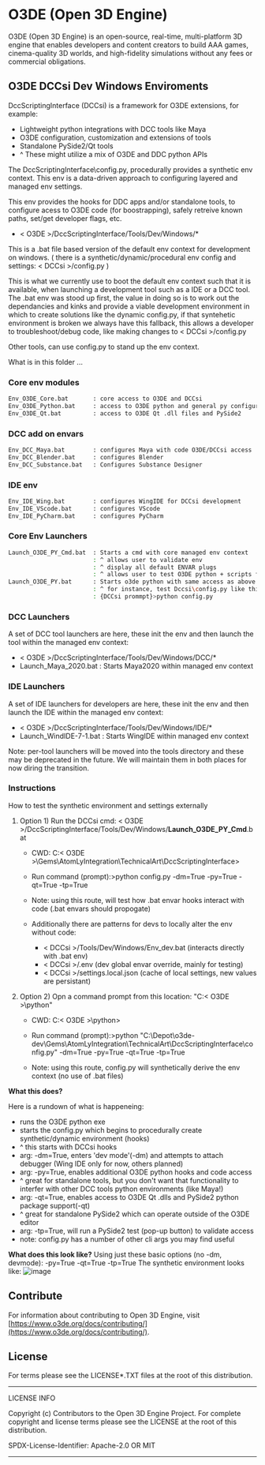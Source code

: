 # O3DE (Open 3D Engine)

O3DE (Open 3D Engine) is an open-source, real-time, multi-platform 3D engine that enables developers and content creators to build AAA games, cinema-quality 3D worlds, and high-fidelity simulations without any fees or commercial obligations.

## O3DE DCCsi Dev Windows Enviroments

DccScriptingInterface (DCCsi) is a framework for O3DE extensions, for example:

- Lightweight python integrations with DCC tools like Maya
- O3DE configuration, customization and extensions of tools
- Standalone PySide2/Qt tools
- ^ These might utilize a mix of O3DE and DDC python APIs

The DccScriptingInterface\config.py, procedurally provides a synthetic env context.
This env is a data-driven approach to configuring layered and managed env settings.

This env provides the hooks for DDC apps and/or standalone tools, to configure acess to O3DE code (for boostrapping), safely retreive known paths, set/get developer flags, etc.

- < O3DE >/DccScriptingInterface/Tools/Dev/Windows/*

This is a .bat file based version of the default env context for development on windows.
( there is a synthetic/dynamic/procedural env config and settings: < DCCsi >/config.py )

This is what we currently use to boot the default env context such that it is available, when launching a development tool such as a IDE or a DCC tool. The .bat env was stood up first, the value in doing so is to work out the dependancies and kinks and provide a viable development environment in which to create solutions like the dynamic config.py, if that syntehetic environment is broken we always have this fallback, this allows a developer to troubleshoot/debug code, like making changes to < DCCsi >/config.py

Other tools, can use config.py to stand up the env context.

What is in this folder ...

### Core env modules

```bash
Env_O3DE_Core.bat       : core access to O3DE and DCCsi
Env_O3DE_Python.bat     : access to O3DE python and general py configuration
Env_O3DE_Qt.bat         : access to O3DE Qt .dll files and PySide2
```

### DCC add on envars

```bash
Env_DCC_Maya.bat        : configures Maya with code O3DE/DCCsi access
Env_DCC_Blender.bat     : configures Blender
Env_DCC_Substance.bat   : Configures Substance Designer
```

### IDE env

```bash
Env_IDE_Wing.bat        : configures WingIDE for DCCsi development
Env_IDE_VScode.bat      : configures VScode
Env_IDE_PyCharm.bat     : configures PyCharm
```

### Core Env Launchers

```bash
Launch_O3DE_PY_Cmd.bat  : Starts a cmd with core managed env context
                        : ^ allows user to validate env
                        : ^ display all default ENVAR plugs
                        : ^ allows user to test O3DE python + scripts from cmd
Launch_O3DE_PY.bat      : Starts o3de python with same access as above
                        : ^ for instance, test Dccsi\config.py like this:
                        : {DCCsi prommpt}>python config.py
```

### DCC Launchers

A set of DCC tool launchers are here, these init the env and then launch the tool within the managed env context:

- < O3DE >/DccScriptingInterface/Tools/Dev/Windows/DCC/*
- Launch_Maya_2020.bat    : Starts Maya2020 within managed env context

### IDE Launchers

A set of IDE launchers for developers are here, these init the env and then launch the IDE within the managed env context:

- < O3DE >/DccScriptingInterface/Tools/Dev/Windows/IDE/*
- Launch_WindIDE-7-1.bat  : Starts WingIDE  within managed env context

Note: per-tool launchers will be moved into the tools directory and these may be deprecated in the future. We will maintain them in both places for now diring the transition.

### Instructions

How to test the synthetic environment and settings externally

1. Option 1) Run the DCCsi cmd: < O3DE >/DccScriptingInterface/Tools/Dev/Windows/__Launch_O3DE_PY_Cmd__.bat

    - CWD: C:\< O3DE >\Gems\AtomLyIntegration\TechnicalArt\DccScriptingInterface>
    - Run command (prompt):>python config.py -dm=True -py=True -qt=True -tp=True

    - Note: using this route, will test how .bat envar hooks interact with code (.bat envars should propogate)

    - Additionally there are patterns for devs to locally alter the env without code:
        - < DCCsi >/Tools/Dev/Windows/Env_dev.bat   (interacts directly with .bat env)
        - < DCCsi >/.env                            (dev global envar override, mainly for testing)
        - < DCCsi >/settings.local.json             (cache of local settings, new values are persistant)

2. Option 2) Opn a command prompt from this location: "C:\< O3DE >\python\"

    - CWD: C:\< O3DE >\python>
    - Run command (prompt):>python "C:\Depot\o3de-dev\Gems\AtomLyIntegration\TechnicalArt\DccScriptingInterface\config.py" -dm=True -py=True -qt=True -tp=True

    - Note: using this route, config.py will synthetically derive the env context (no use of .bat files)

__What this does?__

Here is a rundown of what is happeneing:

- runs the O3DE python exe
- starts the config.py which begins to procedurally create synthetic/dynamic environment (hooks)
- ^ this starts with DCCsi hooks
- arg: -dm=True, enters 'dev mode'(-dm) and attempts to attach debugger (Wing IDE only for now, others planned)
- arg: -py=True, enables additional O3DE python hooks and code access
- ^ great for standalone tools, but you don't want that functionality to interfer with other DCC tools python environments (like Maya!)
- arg: -qt=True, enables access to O3DE Qt .dlls and PySide2 python package support(-qt)
- ^ great for standalone PySide2 which can operate outside of the O3DE editor
- arg: -tp=True, will run a PySide2 test (pop-up button) to validate access
- note: config.py has a number of other cli args you may find useful

__What does this look like?__
Using just these basic options (no -dm, devmode): -py=True -qt=True -tp=True
The synthetic environment looks like:
![image](https://user-images.githubusercontent.com/23222931/154307884-752875dd-060c-4f83-88f0-ff4fe574d744.png)

## Contribute

For information about contributing to Open 3D Engine, visit [https://www.o3de.org/docs/contributing/](https://www.o3de.org/docs/contributing/).

## License

For terms please see the LICENSE*.TXT files at the root of this distribution.

---
LICENSE INFO

Copyright (c) Contributors to the Open 3D Engine Project.
For complete copyright and license terms please see the LICENSE at the root of this distribution.

SPDX-License-Identifier: Apache-2.0 OR MIT

---

